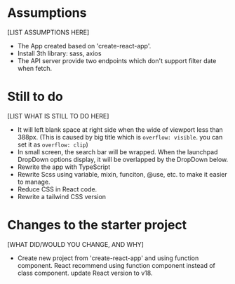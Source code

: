 # Assumptions

[LIST ASSUMPTIONS HERE]

- The App created based on 'create-react-app'.
- Install 3th library: sass, axios
- The API server provide two endpoints which don't support filter date when fetch.

# Still to do

[LIST WHAT IS STILL TO DO HERE]

- It will left blank space at right side when the wide of viewport less than 388px. 
(This is caused by big title which is `overflow: visible`. you can set it as `overflow: clip`)
- In small screen, the search bar will be wrapped. When the launchpad DropDown options display, it will be overlapped by the DropDown below. 
- Rewrite the app with TypeScript
- Rewrite Scss using variable, mixin, funciton, @use, etc. to make it easier to manage.
- Reduce CSS in React code.
- Rewrite a tailwind CSS version


# Changes to the starter project

[WHAT DID/WOULD YOU CHANGE, AND WHY]

- Create new project from 'create-react-app' and using function component.
React recommend using function component instead of class component.
update React version to v18.
